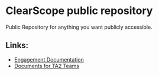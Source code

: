 # ClearScope public repository

Public Repository for anything you want publicly accessible.

## Links:

* [Engagement Documentation](eng-docs)
* [Documents for TA2 Teams](ta2-docs)
